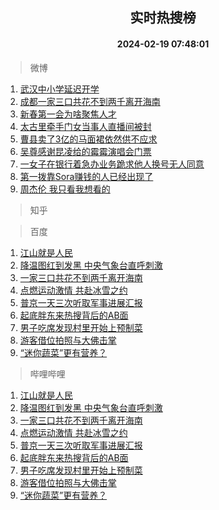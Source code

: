 <div align="center"><h2>实时热搜榜</h2><h4>2024-02-19 07:48:01</h4></div>

> 微博  

1. [武汉中小学延迟开学](https://s.weibo.com/weibo?q=%23%E6%AD%A6%E6%B1%89%E4%B8%AD%E5%B0%8F%E5%AD%A6%E5%BB%B6%E8%BF%9F%E5%BC%80%E5%AD%A6%23&t=31&band_rank=1&Refer=top)<br />
2. [成都一家三口共花不到两千离开海南](https://s.weibo.com/weibo?q=%23%E6%88%90%E9%83%BD%E4%B8%80%E5%AE%B6%E4%B8%89%E5%8F%A3%E5%85%B1%E8%8A%B1%E4%B8%8D%E5%88%B0%E4%B8%A4%E5%8D%83%E7%A6%BB%E5%BC%80%E6%B5%B7%E5%8D%97%23&t=31&band_rank=2&Refer=top)<br />
3. [新春第一会为啥聚焦人才](https://s.weibo.com/weibo?q=%23%E6%96%B0%E6%98%A5%E7%AC%AC%E4%B8%80%E4%BC%9A%E4%B8%BA%E5%95%A5%E8%81%9A%E7%84%A6%E4%BA%BA%E6%89%8D%23&t=31&band_rank=3&Refer=top)<br />
4. [太古里牵手门女当事人直播间被封](https://s.weibo.com/weibo?q=%23%E5%A4%AA%E5%8F%A4%E9%87%8C%E7%89%B5%E6%89%8B%E9%97%A8%E5%A5%B3%E5%BD%93%E4%BA%8B%E4%BA%BA%E7%9B%B4%E6%92%AD%E9%97%B4%E8%A2%AB%E5%B0%81%23&t=31&band_rank=4&Refer=top)<br />
5. [曹县卖了3亿的马面裙依然供不应求](https://s.weibo.com/weibo?q=%23%E6%9B%B9%E5%8E%BF%E5%8D%96%E4%BA%863%E4%BA%BF%E7%9A%84%E9%A9%AC%E9%9D%A2%E8%A3%99%E4%BE%9D%E7%84%B6%E4%BE%9B%E4%B8%8D%E5%BA%94%E6%B1%82%23&t=31&band_rank=5&Refer=top)<br />
6. [吴尊感谢昆凌给的霉霉演唱会门票](https://s.weibo.com/weibo?q=%23%E5%90%B4%E5%B0%8A%E6%84%9F%E8%B0%A2%E6%98%86%E5%87%8C%E7%BB%99%E7%9A%84%E9%9C%89%E9%9C%89%E6%BC%94%E5%94%B1%E4%BC%9A%E9%97%A8%E7%A5%A8%23&t=31&band_rank=6&Refer=top)<br />
7. [一女子在银行着急办业务跪求他人换号无人同意](https://s.weibo.com/weibo?q=%23%E4%B8%80%E5%A5%B3%E5%AD%90%E5%9C%A8%E9%93%B6%E8%A1%8C%E7%9D%80%E6%80%A5%E5%8A%9E%E4%B8%9A%E5%8A%A1%E8%B7%AA%E6%B1%82%E4%BB%96%E4%BA%BA%E6%8D%A2%E5%8F%B7%E6%97%A0%E4%BA%BA%E5%90%8C%E6%84%8F%23&t=31&band_rank=7&Refer=top)<br />
8. [第一拨靠Sora赚钱的人已经出现了](https://s.weibo.com/weibo?q=%23%E7%AC%AC%E4%B8%80%E6%8B%A8%E9%9D%A0Sora%E8%B5%9A%E9%92%B1%E7%9A%84%E4%BA%BA%E5%B7%B2%E7%BB%8F%E5%87%BA%E7%8E%B0%E4%BA%86%23&t=31&band_rank=8&Refer=top)<br />
9. [周杰伦 我只看我想看的](https://s.weibo.com/weibo?q=%E5%91%A8%E6%9D%B0%E4%BC%A6%20%E6%88%91%E5%8F%AA%E7%9C%8B%E6%88%91%E6%83%B3%E7%9C%8B%E7%9A%84&t=31&band_rank=9&Refer=top)<br />

> 知乎  


> 百度  

1. [江山就是人民](https://www.baidu.com/s?wd=%E6%B1%9F%E5%B1%B1%E5%B0%B1%E6%98%AF%E4%BA%BA%E6%B0%91&sa=fyb_news&rsv_dl=fyb_news)<br />
2. [降温图红到发黑 中央气象台直呼刺激](https://www.baidu.com/s?wd=%E9%99%8D%E6%B8%A9%E5%9B%BE%E7%BA%A2%E5%88%B0%E5%8F%91%E9%BB%91+%E4%B8%AD%E5%A4%AE%E6%B0%94%E8%B1%A1%E5%8F%B0%E7%9B%B4%E5%91%BC%E5%88%BA%E6%BF%80&sa=fyb_news&rsv_dl=fyb_news)<br />
3. [一家三口共花不到两千离开海南](https://www.baidu.com/s?wd=%E4%B8%80%E5%AE%B6%E4%B8%89%E5%8F%A3%E5%85%B1%E8%8A%B1%E4%B8%8D%E5%88%B0%E4%B8%A4%E5%8D%83%E7%A6%BB%E5%BC%80%E6%B5%B7%E5%8D%97&sa=fyb_news&rsv_dl=fyb_news)<br />
4. [点燃运动激情 共赴冰雪之约](https://www.baidu.com/s?wd=%E7%82%B9%E7%87%83%E8%BF%90%E5%8A%A8%E6%BF%80%E6%83%85+%E5%85%B1%E8%B5%B4%E5%86%B0%E9%9B%AA%E4%B9%8B%E7%BA%A6&sa=fyb_news&rsv_dl=fyb_news)<br />
5. [普京一天三次听取军事进展汇报](https://www.baidu.com/s?wd=%E6%99%AE%E4%BA%AC%E4%B8%80%E5%A4%A9%E4%B8%89%E6%AC%A1%E5%90%AC%E5%8F%96%E5%86%9B%E4%BA%8B%E8%BF%9B%E5%B1%95%E6%B1%87%E6%8A%A5&sa=fyb_news&rsv_dl=fyb_news)<br />
6. [起底胖东来热搜背后的AB面](https://www.baidu.com/s?wd=%E8%B5%B7%E5%BA%95%E8%83%96%E4%B8%9C%E6%9D%A5%E7%83%AD%E6%90%9C%E8%83%8C%E5%90%8E%E7%9A%84AB%E9%9D%A2&sa=fyb_news&rsv_dl=fyb_news)<br />
7. [男子吃席发现村里开始上预制菜](https://www.baidu.com/s?wd=%E7%94%B7%E5%AD%90%E5%90%83%E5%B8%AD%E5%8F%91%E7%8E%B0%E6%9D%91%E9%87%8C%E5%BC%80%E5%A7%8B%E4%B8%8A%E9%A2%84%E5%88%B6%E8%8F%9C&sa=fyb_news&rsv_dl=fyb_news)<br />
8. [游客借位拍照与大佛击掌](https://www.baidu.com/s?wd=%E6%B8%B8%E5%AE%A2%E5%80%9F%E4%BD%8D%E6%8B%8D%E7%85%A7%E4%B8%8E%E5%A4%A7%E4%BD%9B%E5%87%BB%E6%8E%8C&sa=fyb_news&rsv_dl=fyb_news)<br />
9. [“迷你蔬菜”更有营养？](https://www.baidu.com/s?wd=%E2%80%9C%E8%BF%B7%E4%BD%A0%E8%94%AC%E8%8F%9C%E2%80%9D%E6%9B%B4%E6%9C%89%E8%90%A5%E5%85%BB%EF%BC%9F&sa=fyb_news&rsv_dl=fyb_news)<br />

> 哔哩哔哩  

1. [江山就是人民](https://www.baidu.com/s?wd=%E6%B1%9F%E5%B1%B1%E5%B0%B1%E6%98%AF%E4%BA%BA%E6%B0%91&sa=fyb_news&rsv_dl=fyb_news)<br />
2. [降温图红到发黑 中央气象台直呼刺激](https://www.baidu.com/s?wd=%E9%99%8D%E6%B8%A9%E5%9B%BE%E7%BA%A2%E5%88%B0%E5%8F%91%E9%BB%91+%E4%B8%AD%E5%A4%AE%E6%B0%94%E8%B1%A1%E5%8F%B0%E7%9B%B4%E5%91%BC%E5%88%BA%E6%BF%80&sa=fyb_news&rsv_dl=fyb_news)<br />
3. [一家三口共花不到两千离开海南](https://www.baidu.com/s?wd=%E4%B8%80%E5%AE%B6%E4%B8%89%E5%8F%A3%E5%85%B1%E8%8A%B1%E4%B8%8D%E5%88%B0%E4%B8%A4%E5%8D%83%E7%A6%BB%E5%BC%80%E6%B5%B7%E5%8D%97&sa=fyb_news&rsv_dl=fyb_news)<br />
4. [点燃运动激情 共赴冰雪之约](https://www.baidu.com/s?wd=%E7%82%B9%E7%87%83%E8%BF%90%E5%8A%A8%E6%BF%80%E6%83%85+%E5%85%B1%E8%B5%B4%E5%86%B0%E9%9B%AA%E4%B9%8B%E7%BA%A6&sa=fyb_news&rsv_dl=fyb_news)<br />
5. [普京一天三次听取军事进展汇报](https://www.baidu.com/s?wd=%E6%99%AE%E4%BA%AC%E4%B8%80%E5%A4%A9%E4%B8%89%E6%AC%A1%E5%90%AC%E5%8F%96%E5%86%9B%E4%BA%8B%E8%BF%9B%E5%B1%95%E6%B1%87%E6%8A%A5&sa=fyb_news&rsv_dl=fyb_news)<br />
6. [起底胖东来热搜背后的AB面](https://www.baidu.com/s?wd=%E8%B5%B7%E5%BA%95%E8%83%96%E4%B8%9C%E6%9D%A5%E7%83%AD%E6%90%9C%E8%83%8C%E5%90%8E%E7%9A%84AB%E9%9D%A2&sa=fyb_news&rsv_dl=fyb_news)<br />
7. [男子吃席发现村里开始上预制菜](https://www.baidu.com/s?wd=%E7%94%B7%E5%AD%90%E5%90%83%E5%B8%AD%E5%8F%91%E7%8E%B0%E6%9D%91%E9%87%8C%E5%BC%80%E5%A7%8B%E4%B8%8A%E9%A2%84%E5%88%B6%E8%8F%9C&sa=fyb_news&rsv_dl=fyb_news)<br />
8. [游客借位拍照与大佛击掌](https://www.baidu.com/s?wd=%E6%B8%B8%E5%AE%A2%E5%80%9F%E4%BD%8D%E6%8B%8D%E7%85%A7%E4%B8%8E%E5%A4%A7%E4%BD%9B%E5%87%BB%E6%8E%8C&sa=fyb_news&rsv_dl=fyb_news)<br />
9. [“迷你蔬菜”更有营养？](https://www.baidu.com/s?wd=%E2%80%9C%E8%BF%B7%E4%BD%A0%E8%94%AC%E8%8F%9C%E2%80%9D%E6%9B%B4%E6%9C%89%E8%90%A5%E5%85%BB%EF%BC%9F&sa=fyb_news&rsv_dl=fyb_news)<br />
